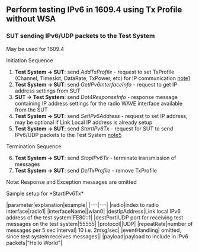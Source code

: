 
## Perform testing IPv6 in 1609.4 using Tx Profile without WSA

### SUT sending IPv6/UDP packets to the Test System

May be used for 1609.4

Initiation Sequence

1. **Test System -> SUT**: send *AddTxProfile* - request to set TxProfile (Channel, Timeslot, DataRate, TxPower, etc) for IP communication [note1](#note1)
2. **Test System -> SUT**: send *GetIPv6InterfaceInfo* - request to get IP address settings from SUT
3. **SUT -> Test System**: send *Dot4ResponseInfo* - response message containing IP address settings for the radio WAVE interface available from the SUT
4. **Test System -> SUT**: send *SetIPv6Address* - request to set IP address, may be optional if Link Local IP address is already setup
5. **Test System -> SUT**: send *StartIPv6Tx* - request for SUT to send IPv6/UDP packets to the Test System [note5](#note5)

Termination Sequence

6. **Test System -> SUT**: send *StopIPv6Tx* - terminate transmission of messages
7. **Test System -> SUT**: send *DelTxProfile* - remove TxProfile

Note: Response and Exception messages are omitted



<a name=note5>
Sample setup for *StartIPv6Tx*

|parameter|explanation|example|
|---|---|
|radio|index to radio interface|radio1|
|interfaceName||wlan0|
|destIpAddress|Link local IPv6 address of the test system|FE80::1|
|destPort|UDP port for receiving test messages on the test system|55555|
|protocol||UDP|
|repeatRate|number of messages per 5 sec interval| 10 i.e. 2msg/sec|
|eventHandling| omitted, since test system receives messages||
|payload|payload to include in IPv6 packets|"Hello World"|

</a>
